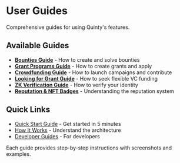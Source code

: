 # User Guides

Comprehensive guides for using Quinty's features.

## Available Guides

- **[Bounties Guide](bounties.md)** - How to create and solve bounties
- **[Grant Programs Guide](grants.md)** - How to create grants and apply
- **[Crowdfunding Guide](crowdfunding.md)** - How to launch campaigns and contribute
- **[Looking for Grant Guide](looking-for-grant.md)** - How to seek flexible VC funding
- **[ZK Verification Guide](zk-verification.md)** - How to verify your identity
- **[Reputation & NFT Badges](reputation.md)** - Understanding the reputation system

## Quick Links

- [Quick Start Guide](../quickstart.md) - Get started in 5 minutes
- [How It Works](../how-it-works.md) - Understand the architecture
- [Developer Guides](../developer-guides/README.md) - For developers

Each guide provides step-by-step instructions with screenshots and examples.
